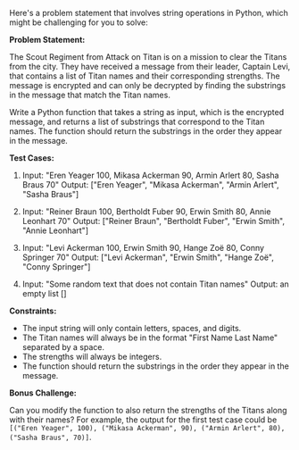 Here's a problem statement that involves string operations in Python, which might be challenging for you to solve:

**Problem Statement:**

The Scout Regiment from Attack on Titan is on a mission to clear the Titans from the city. They have received a message from their leader, Captain Levi, that contains a list of Titan names and their corresponding strengths. The message is encrypted and can only be decrypted by finding the substrings in the message that match the Titan names.

Write a Python function that takes a string as input, which is the encrypted message, and returns a list of substrings that correspond to the Titan names. The function should return the substrings in the order they appear in the message.

**Test Cases:**

1. Input: "Eren Yeager 100, Mikasa Ackerman 90, Armin Arlert 80, Sasha Braus 70"
Output: ["Eren Yeager", "Mikasa Ackerman", "Armin Arlert", "Sasha Braus"]

2. Input: "Reiner Braun 100, Bertholdt Fuber 90, Erwin Smith 80, Annie Leonhart 70"
Output: ["Reiner Braun", "Bertholdt Fuber", "Erwin Smith", "Annie Leonhart"]

3. Input: "Levi Ackerman 100, Erwin Smith 90, Hange Zoë 80, Conny Springer 70"
Output: ["Levi Ackerman", "Erwin Smith", "Hange Zoë", "Conny Springer"]

4. Input: "Some random text that does not contain Titan names"
Output: an empty list []

**Constraints:**

* The input string will only contain letters, spaces, and digits.
* The Titan names will always be in the format "First Name Last Name" separated by a space.
* The strengths will always be integers.
* The function should return the substrings in the order they appear in the message.

**Bonus Challenge:**

Can you modify the function to also return the strengths of the Titans along with their names? For example, the output for the first test case could be `[("Eren Yeager", 100), ("Mikasa Ackerman", 90), ("Armin Arlert", 80), ("Sasha Braus", 70)]`.